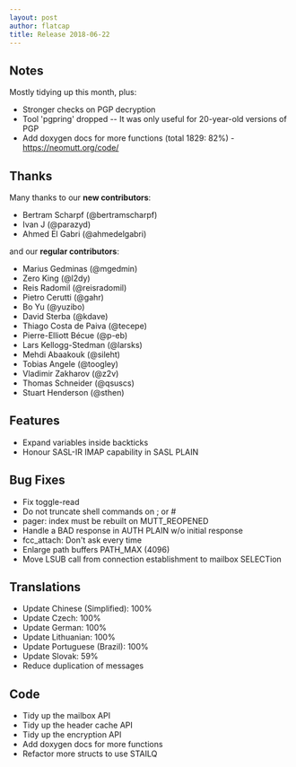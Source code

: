```yaml
---
layout: post
author: flatcap
title: Release 2018-06-22
---
```


## Notes

Mostly tidying up this month, plus:

- Stronger checks on PGP decryption
- Tool 'pgpring' dropped -- It was only useful for 20-year-old versions of PGP
- Add doxygen docs for more functions (total 1829: 82%) - https://neomutt.org/code/

## Thanks

Many thanks to our **new contributors**:

- Bertram Scharpf (@bertramscharpf)
- Ivan J (@parazyd)
- Ahmed El Gabri (@ahmedelgabri)

and our **regular contributors**:

- Marius Gedminas (@mgedmin)
- Zero King (@l2dy)
- Reis Radomil (@reisradomil)
- Pietro Cerutti (@gahr)
- Bo Yu (@yuzibo)
- David Sterba (@kdave)
- Thiago Costa de Paiva (@tecepe)
- Pierre-Elliott Bécue (@p-eb)
- Lars Kellogg-Stedman (@larsks)
- Mehdi Abaakouk (@sileht)
- Tobias Angele (@toogley)
- Vladimir Zakharov (@z2v)
- Thomas Schneider (@qsuscs)
- Stuart Henderson (@sthen)

## Features

- Expand variables inside backticks
- Honour SASL-IR IMAP capability in SASL PLAIN

## Bug Fixes

- Fix toggle-read
- Do not truncate shell commands on ; or #
- pager: index must be rebuilt on MUTT_REOPENED
- Handle a BAD response in AUTH PLAIN w/o initial response
- fcc_attach: Don't ask every time
- Enlarge path buffers PATH_MAX (4096)
- Move LSUB call from connection establishment to mailbox SELECTion

## Translations

- Update Chinese (Simplified): 100%
- Update Czech: 100%
- Update German: 100%
- Update Lithuanian: 100%
- Update Portuguese (Brazil): 100%
- Update Slovak: 59%
- Reduce duplication of messages

## Code

- Tidy up the mailbox API
- Tidy up the header cache API
- Tidy up the encryption API
- Add doxygen docs for more functions
- Refactor more structs to use STAILQ


